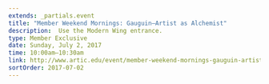 ```yaml
---
extends: _partials.event
title: "Member Weekend Mornings: Gauguin―Artist as Alchemist"
description:  Use the Modern Wing entrance. 
type: Member Exclusive
date: Sunday, July 2, 2017
time: 10:00am–10:30am
link: http://www.artic.edu/event/member-weekend-mornings-gauguin-artist-alchemist
sortOrder: 2017-07-02
---
```

